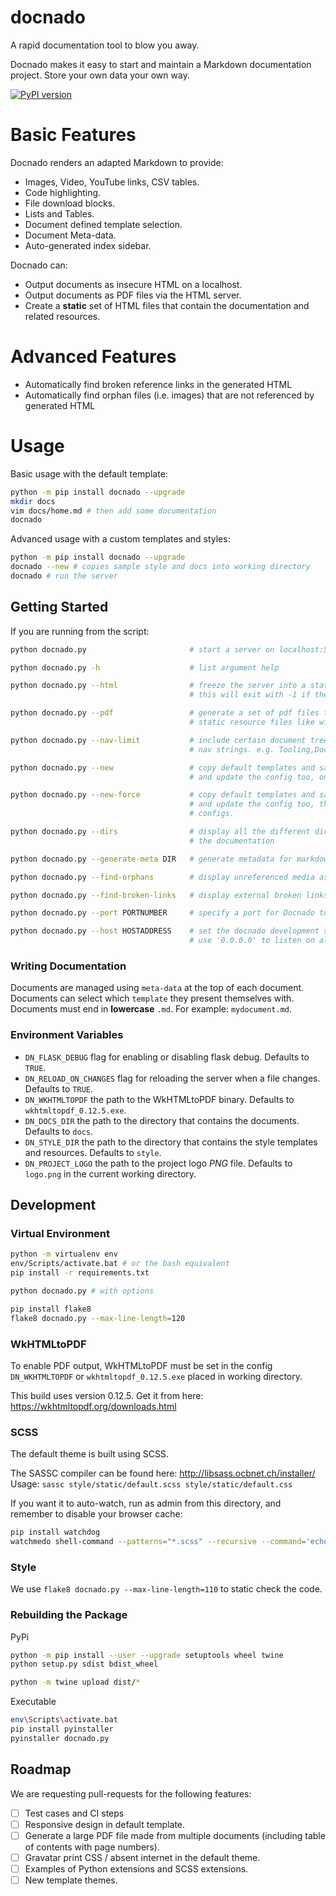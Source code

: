 # docnado

A rapid documentation tool to blow you away.

Docnado makes it easy to start and maintain a Markdown documentation project.  Store your own data your own way.

[![PyPI version](https://badge.fury.io/py/docnado.svg)](https://badge.fury.io/py/docnado)

# Basic Features

Docnado renders an adapted Markdown to provide:

* Images, Video, YouTube links, CSV tables.
* Code highlighting.
* File download blocks.
* Lists and Tables.
* Document defined template selection.
* Document Meta-data.
* Auto-generated index sidebar.

Docnado can:

* Output documents as insecure HTML on a localhost.
* Output documents as PDF files via the HTML server.
* Create a **static** set of HTML files that contain the documentation and related resources.

# Advanced Features

* Automatically find broken reference links in the generated HTML
* Automatically find orphan files (i.e. images) that are not referenced by generated HTML

# Usage

Basic usage with the default template:

```bash
python -m pip install docnado --upgrade
mkdir docs
vim docs/home.md # then add some documentation
docnado
```

Advanced usage with a custom templates and styles:

```bash
python -m pip install docnado --upgrade
docnado --new # copies sample style and docs into working directory
docnado # run the server
```

## Getting Started

If you are running from the script:

```bash
python docnado.py                       # start a server on localhost:5000

python docnado.py -h                    # list argument help

python docnado.py --html                # freeze the server into a static site as a set of HTML files
                                        # this will exit with -1 if there was a problem parsing any file

python docnado.py --pdf                 # generate a set of pdf files for each .md file - won't pull through
                                        # static resource files like with the --html command

python docnado.py --nav-limit           # include certain document trees only based on a comma separated list of
                                        # nav strings. e.g. Tooling,Document

python docnado.py --new                 # copy default templates and sample docs into the working directory
                                        # and update the config too, only if they don't already exist

python docnado.py --new-force           # copy default templates and sample docs into the working directory
                                        # and update the config too, this will overwrite any existing docs or
                                        # configs.

python docnado.py --dirs                # display all the different directories Docnado will use to generate
                                        # the documentation

python docnado.py --generate-meta DIR   # generate metadata for markdown files in the specified directory

python docnado.py --find-orphans        # display unreferenced media assets in the documentation

python docnado.py --find-broken-links   # display external broken links in the documentation

python docnado.py --port PORTNUMBER     # specify a port for Docnado to accept requests on

python docnado.py --host HOSTADDRESS    # set the docnado development server to listen on a specified IP address.
                                        # use '0.0.0.0' to listen on all available IPs
```

### Writing Documentation

Documents are managed using `meta-data` at the top of each document.
Documents can select which `template` they present themselves with.
Documents must end in **lowercase** `.md`. For example: `mydocument.md`.


### Environment Variables

* `DN_FLASK_DEBUG` flag for enabling or disabling flask debug. Defaults to `TRUE`.
* `DN_RELOAD_ON_CHANGES` flag for reloading the server when a file changes. Defaults to `TRUE`.
* `DN_WKHTMLTOPDF` the path to the WkHTMLtoPDF binary. Defaults to `wkhtmltopdf_0.12.5.exe`.
* `DN_DOCS_DIR` the path to the directory that contains the documents. Defaults to `docs`.
* `DN_STYLE_DIR` the path to the directory that contains the style templates and resources. Defaults to `style`.
* `DN_PROJECT_LOGO` the path to the project logo *PNG* file. Defaults to `logo.png` in the current working directory.

## Development

### Virtual Environment

```bash
python -m virtualenv env
env/Scripts/activate.bat # or the bash equivalent
pip install -r requirements.txt
```

```bash
python docnado.py # with options
```

```bash
pip install flake8
flake8 docnado.py --max-line-length=120
```

### WkHTMLtoPDF

To enable PDF output, WkHTMLtoPDF must be set in the config `DN_WKHTMLTOPDF` or `wkhtmltopdf_0.12.5.exe` placed in working directory.

This build uses version 0.12.5. Get it from here: https://wkhtmltopdf.org/downloads.html

### SCSS

The default theme is built using SCSS.

The SASSC compiler can be found here: http://libsass.ocbnet.ch/installer/
Usage: `sassc style/static/default.scss style/static/default.css`

If you want it to auto-watch, run as admin from this directory, and remember to disable your browser cache:

```bash
pip install watchdog
watchmedo shell-command --patterns="*.scss" --recursive --command='echo "${watch_src_path}" && sassc style/static/default.scss style/static/default.css' .
````

### Style

We use `flake8 docnado.py --max-line-length=110` to static check the code.

### Rebuilding the Package

PyPi

```bash
python -m pip install --user --upgrade setuptools wheel twine
python setup.py sdist bdist_wheel

python -m twine upload dist/*
```

Executable

```bash
env\Scripts\activate.bat
pip install pyinstaller
pyinstaller docnado.py
```

## Roadmap

We are requesting pull-requests for the following features:

* [ ] Test cases and CI steps
* [ ] Responsive design in default template.
* [ ] Generate a large PDF file made from multiple documents (including table of contents with page numbers).
* [ ] Gravatar print CSS / absent internet in the default theme.
* [ ] Examples of Python extensions and SCSS extensions.
* [ ] New template themes.